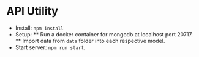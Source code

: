 # API Utility
- Install: `npm install`
- Setup:
**  Run a docker container for mongodb at localhost port 20717.
**  Import data from `data` folder into each respective model.
- Start server: `npm run start`.
